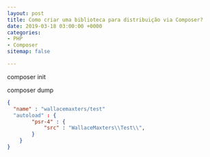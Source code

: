 ```yaml
---
layout: post
title: Como criar uma biblioteca para distribuição via Composer?
date: 2019-03-18 03:00:00 +0000
categories:
- PHP
- Composer
sitemap: false

---
```

composer init

composer dump


```json
{
  "name" : "wallacemaxters/test"
  "autoload" : {
  	    "psr-4" : {
  			"src" : "WallaceMaxters\\Test\\",
		}
	}
}
```